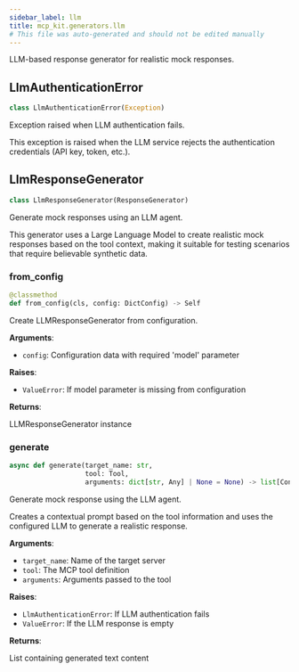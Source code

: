 ```yaml
---
sidebar_label: llm
title: mcp_kit.generators.llm
# This file was auto-generated and should not be edited manually
---
```


LLM-based response generator for realistic mock responses.

## LlmAuthenticationError

```python
class LlmAuthenticationError(Exception)
```

Exception raised when LLM authentication fails.

This exception is raised when the LLM service rejects the authentication
credentials (API key, token, etc.).

## LlmResponseGenerator

```python
class LlmResponseGenerator(ResponseGenerator)
```

Generate mock responses using an LLM agent.

This generator uses a Large Language Model to create realistic mock responses
based on the tool context, making it suitable for testing scenarios that
require believable synthetic data.

### from\_config

```python
@classmethod
def from_config(cls, config: DictConfig) -> Self
```

Create LLMResponseGenerator from configuration.

**Arguments**:

- `config`: Configuration data with required &#x27;model&#x27; parameter

**Raises**:

- `ValueError`: If model parameter is missing from configuration

**Returns**:

LLMResponseGenerator instance

### generate

```python
async def generate(target_name: str,
                   tool: Tool,
                   arguments: dict[str, Any] | None = None) -> list[Content]
```

Generate mock response using the LLM agent.

Creates a contextual prompt based on the tool information and uses
the configured LLM to generate a realistic response.

**Arguments**:

- `target_name`: Name of the target server
- `tool`: The MCP tool definition
- `arguments`: Arguments passed to the tool

**Raises**:

- `LlmAuthenticationError`: If LLM authentication fails
- `ValueError`: If the LLM response is empty

**Returns**:

List containing generated text content

